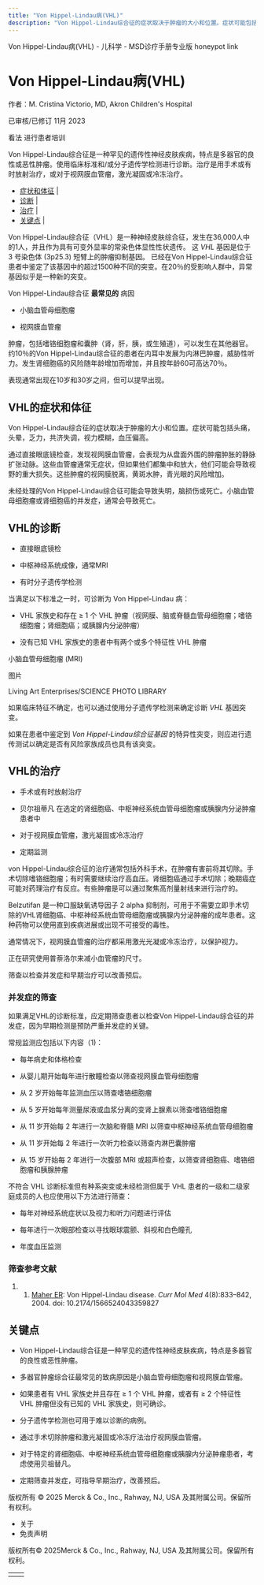 ```yaml
---
title: "Von Hippel-Lindau病(VHL)"
description: "Von Hippel-Lindau综合征的症状取决于肿瘤的大小和位置。症状可能包括头痛，头晕，乏力，共济失调，视力模糊，血压偏高。"
---
```


﻿Von Hippel-Lindau病(VHL) - 儿科学 - MSD诊疗手册专业版 honeypot link

# Von Hippel-Lindau病(VHL)

作者：M. Cristina Victorio, MD, Akron Children's Hospital

已审核/已修订 11月 2023

看法 进行患者培训

Von Hippel-Lindau综合征是一种罕见的遗传性神经皮肤疾病，特点是多器官的良性或恶性肿瘤。使用临床标准和/或分子遗传学检测进行诊断。治疗是用手术或有时放射治疗，或对于视网膜血管瘤，激光凝固或冷冻治疗。

- [症状和体征](#症状和体征_v1107248_zh) \|
- [诊断](#诊断_v1107253_zh) \|
- [治疗](#治疗_v1107265_zh) \|
- [关键点](#关键点_v86137669_zh) \|

Von Hippel-Lindau综合征（VHL）是一种神经皮肤综合征，发生在36,000人中的1人，并且作为具有可变外显率的常染色体显性性状遗传。 这 _VHL_ 基因是位于 3 号染色体 (3p25.3) 短臂上的肿瘤抑制基因。 已经在Von Hippel-Lindau综合征患者中鉴定了该基因中的超过1500种不同的突变。在20％的受影响人群中，异常基因似乎是一种新的突变。

Von Hippel-Lindau综合征 **最常见的** 病因

- 小脑血管母细胞瘤

- 视网膜血管瘤


肿瘤，包括嗜铬细胞瘤和囊肿（肾，肝，胰，或生殖道），可以发生在其他器官。约10％的Von Hippel-Lindau综合征的患者在内耳中发展为内淋巴肿瘤，威胁性听力。发生肾细胞癌的风险随年龄增加而增加，并且按年龄60可高达70％。

表现通常出现在10岁和30岁之间，但可以提早出现。

## VHL的症状和体征

Von Hippel-Lindau综合征的症状取决于肿瘤的大小和位置。症状可能包括头痛，头晕，乏力，共济失调，视力模糊，血压偏高。

通过直接眼底镜检查，发现视网膜血管瘤，会表现为从盘面外围的肿瘤肿胀的静脉扩张动脉。这些血管瘤通常无症状，但如果他们都集中和放大，他们可能会导致视野的重大损失。这些肿瘤的视网膜脱离，黄斑水肿，青光眼的风险增加。

未经处理的Von Hippel-Lindau综合征可能会导致失明，脑损伤或死亡。小脑血管母细胞瘤或肾细胞癌的并发症，通常会导致死亡。

## VHL的诊断

- 直接眼底镜检

- 中枢神经系统成像，通常MRI

- 有时分子遗传学检测


当满足以下标准之一时，可诊断为 Von Hippel-Lindau 病：

- VHL 家族史和存在 ≥ 1 个 VHL 肿瘤（视网膜、脑或脊髓血管母细胞瘤；嗜铬细胞瘤；肾细胞癌；或胰腺内分泌肿瘤）

- 没有已知 VHL 家族史的患者中有两个或多个特征性 VHL 肿瘤


小脑血管母细胞瘤 (MRI)



图片

Living Art Enterprises/SCIENCE PHOTO LIBRARY

如果临床特征不确定，也可以通过使用分子遗传学检测来确定诊断 _VHL_ 基因突变。

如果在患者中鉴定到 _Von Hippel-Lindau综合征基因_ 的特异性突变，则应进行遗传测试以确定是否有风险家族成员也具有该突变。

## VHL的治疗

- 手术或有时放射治疗

- 贝尔祖蒂凡 在选定的肾细胞癌、中枢神经系统血管母细胞瘤或胰腺内分泌肿瘤患者中

- 对于视网膜血管瘤，激光凝固或冷冻治疗

- 定期监测


von Hippel-Lindau综合征的治疗通常包括外科手术，在肿瘤有害前将其切除。手术切除嗜铬细胞瘤；有时需要继续治疗高血压。肾细胞癌通过手术切除；晚期癌症可能对药理治疗有反应。有些肿瘤是可以通过聚焦高剂量射线来进行治疗的。

Belzutifan 是一种口服缺氧诱导因子 2 alpha 抑制剂，可用于不需要立即手术切除的VHL肾细胞癌、中枢神经系统血管母细胞瘤或胰腺内分泌肿瘤的成年患者。这种药物可以使用直到疾病进展或出现不可接受的毒性。

通常情况下，视网膜血管瘤的治疗都采用激光光凝或冷冻治疗，以保护视力。

正在研究使用普萘洛尔来减小血管瘤的尺寸。

筛查以检查并发症和早期治疗可以改善预后。

### 并发症的筛查

如果满足VHL的诊断标准，应定期筛查患者以检查Von Hippel-Lindau综合征的并发症，因为早期检测是预防严重并发症的关键。

常规监测应包括以下内容（1)：

- 每年病史和体格检查

- 从婴儿期开始每年进行散瞳检查以筛查视网膜血管母细胞瘤

- 从 2 岁开始每年监测血压以筛查嗜铬细胞瘤

- 从 5 岁开始每年测量尿液或血浆分离的变肾上腺素以筛查嗜铬细胞瘤

- 从 11 岁开始每 2 年进行一次脑和脊髓 MRI 以筛查中枢神经系统血管母细胞瘤

- 从 11 岁开始每 2 年进行一次听力检查以筛查内淋巴囊肿瘤

- 从 15 岁开始每 2 年进行一次腹部 MRI 或超声检查，以筛查肾细胞癌、嗜铬细胞瘤和胰腺肿瘤


不符合 VHL 诊断标准但有种系突变或未经检测但属于 VHL 患者的一级和二级家庭成员的人也应使用以下方法进行筛查：

- 每年对神经系统症状以及视力和听力问题进行评估

- 每年进行一次眼部检查以寻找眼球震颤、斜视和白色瞳孔

- 年度血压监测


### 筛查参考文献

1. 1. [Maher ER](https://pubmed.ncbi.nlm.nih.gov/15579030/): Von Hippel-Lindau disease. _Curr Mol Med_ 4(8):833–842, 2004. doi: 10.2174/1566524043359827


## 关键点

- Von Hippel-Lindau综合征是一种罕见的遗传性神经皮肤疾病，特点是多器官的良性或恶性肿瘤。

- 多器官肿瘤综合征最常见的致病原因是小脑血管母细胞瘤和视网膜血管瘤。

- 如果患者有 VHL 家族史并且存在 ≥ 1 个 VHL 肿瘤，或者有 ≥ 2 个特征性 VHL 肿瘤但没有已知的 VHL 家族史，则可确诊。

- 分子遗传学检测也可用于难以诊断的病例。

- 通过手术切除肿瘤和激光凝固或冷冻疗法治疗视网膜血管瘤。

- 对于特定的肾细胞癌、中枢神经系统血管母细胞瘤或胰腺内分泌肿瘤患者，考虑使用贝祖替凡。

- 定期筛查并发症，可指导早期治疗，改善预后。




版权所有 © 2025
Merck & Co., Inc., Rahway, NJ, USA 及其附属公司。保留所有权利。

- 关于
- 免责声明

版权所有© 2025Merck & Co., Inc., Rahway, NJ, USA 及其附属公司。保留所有权利。

|     |     |
| --- | --- |
|  |  |